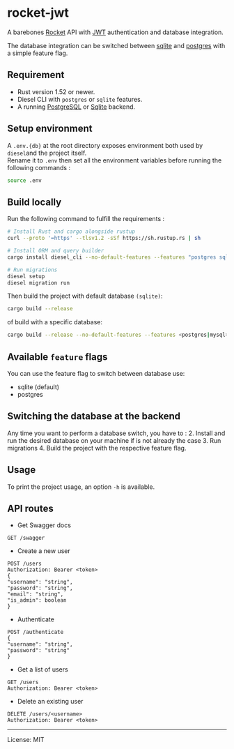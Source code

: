# rocket-jwt

A barebones [Rocket](https://rocket.rs) API with [JWT](https://jwt.io) authentication and 
database integration.

The database integration can be switched between [sqlite](https://www.sqlite.org/index.html) and [postgres](https://www.postgresql.org/) with a simple feature flag.

## Requirement
- Rust version 1.52 or newer.
- Diesel CLI with `postgres` or `sqlite` features.
- A running [PostgreSQL](https://www.postgresql.org/) or [Sqlite](https://www.sqlite.org/index.html) backend.
  
## Setup environment

A `.env.{db}` at the root directory exposes environment both used by `diesel`and the project itself.  
Rename it to `.env` then set all the environment variables before running the following commands :

``` bash
source .env
```

## Build locally

Run the following command to fulfill the requirements :

``` bash
# Install Rust and cargo alongside rustup
curl --proto '=https' --tlsv1.2 -sSf https://sh.rustup.rs | sh

# Install ORM and query builder
cargo install diesel_cli --no-default-features --features "postgres sqlite"

# Run migrations
diesel setup 
diesel migration run
```

Then build the project with default database `(sqlite)`:
```bash
cargo build --release
```

of build with a specific database:

``` bash
cargo build --release --no-default-features --features <postgres|mysql>
```

## Available `feature` flags
You can use the feature flag to switch between database use:

- sqlite (default)
- postgres

## Switching the database at the backend

Any time you want to perform a database switch, you have to :
2. Install and run the desired database on your machine if is not already the case
3. Run migrations
4. Build the project with the respective feature flag.

## Usage

To print the project usage, an option `-h` is available.

## API routes

- Get Swagger docs
``` http
GET /swagger
```

- Create a new user
```http
POST /users
Authorization: Bearer <token>
{
"username": "string",
"password": "string",
"email": "string",
"is_admin": boolean
}
```

- Authenticate
```http
POST /authenticate
{
"username": "string",
"password": "string"
}
```

- Get a list of users
```http
GET /users
Authorization: Bearer <token>
```

- Delete an existing user
```http
DELETE /users/<username>
Authorization: Bearer <token>
```

---
License: MIT